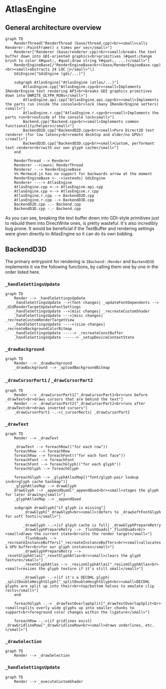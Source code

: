 # AtlasEngine

## General architecture overview

```mermaid
graph TD
    RenderThread["RenderThread (base/thread.cpp)<br><small>calls Renderer::PaintFrame() x times per sec</small>"]
    Renderer["Renderer (base/renderer.cpp)<br><small>breaks the text buffer down into GDI-oriented graphics<br>primitives (#quot;change brush to color X#quot;, #quot;draw string Y#quot;, ...)</small>"]
    RenderEngineBase[/"RenderEngineBase<br>(base/RenderEngineBase.cpp)<br><small>abstracts 24 LOC 👻</small>"\]
    GdiEngine["GdiEngine (gdi/...)"]

    subgraph AtlasEngine["AtlasEngine (atlas/...)"]
        AtlasEngine.cpp["AtlasEngine.cpp<br><small>Implements IRenderEngine text rendering API<br>breaks GDI graphics primitives down into DWRITE_GLYPH_RUNs</small>"]
        AtlasEngine.api.cpp["AtlasEngine.api.cpp<br><small>Implements the parts run inside the console<br>lock (many IRenderEngine setters)<small>"]
        AtlasEngine.r.cpp["AtlasEngine.r.cpp<br><small>Implements the parts run<br>outside of the console lock<small>"]
        Backend.cpp["Backend.cpp<br><small>Implements common functionality/helpers</small>"]
        BackendD2D.cpp["BackendD2D.cpp<br><small>Pure Direct2D text renderer (for low latency<br>remote desktop and older/no GPUs)</small>"]
        BackendD3D.cpp["BackendD3D.cpp<br><small>Custom, performant text renderer<br>with our own glyph cache</small>"]
    end

    RenderThread --> Renderer
    Renderer -->|owns| RenderThread
    Renderer -.-> RenderEngineBase
    %% Mermaid.js has no support for backwards arrow at the moment
    RenderEngineBase <-.->|extends| GdiEngine
    Renderer ----> AtlasEngine
    AtlasEngine.cpp <--> AtlasEngine.api.cpp
    AtlasEngine.cpp <--> AtlasEngine.r.cpp
    AtlasEngine.r.cpp --> BackendD2D.cpp
    AtlasEngine.r.cpp --> BackendD3D.cpp
    BackendD2D.cpp -.- Backend.cpp
    BackendD3D.cpp -.- Backend.cpp
```

As you can see, breaking the text buffer down into GDI-style primitives just to rebuild them into DirectWrite ones, is pretty wasteful. It's also incredibly bug prone. It would be beneficial if the TextBuffer and rendering settings were given directly to AtlasEngine so it can do its own bidding.

## BackendD3D

The primary entrypoint for rendering is `IBackend::Render` and `BackendD3D` implements it via the following functions, by calling them one by one in the order listed here.

### `_handleSettingsUpdate`

```mermaid
graph TD
    Render --> _handleSettingsUpdate
    _handleSettingsUpdate -->|font changes| _updateFontDependents --> _d2dRenderTargetUpdateFontSettings
    _handleSettingsUpdate -->|misc changes| _recreateCustomShader
    _handleSettingsUpdate --->|misc changes| _recreateCustomRenderTargetView
    _handleSettingsUpdate ---->|size changes| _recreateBackgroundColorBitmap
    _handleSettingsUpdate -----> _recreateConstBuffer
    _handleSettingsUpdate ------> _setupDeviceContextState
```

### `_drawBackground`

```mermaid
graph TD
    Render --> _drawBackground
    _drawBackground --> _uploadBackgroundBitmap
```

### `_drawCursorPart1` / `_drawCursorPart2`

```mermaid
graph TD
    Render --> _drawCursorPart1["_drawCursorPart1<br>runs before _drawText<br>draws cursors that are behind the text"]
    Render --> _drawCursorPart2["_drawCursorPart2<br>runs after _drawText<br>draws inverted cursors"]
    _drawCursorPart1 -.->|_cursorRects| _drawCursorPart2
```

### `_drawText`

```mermaid
graph TD
    Render --> _drawText

    _drawText --> foreachRow(("for each row"))
    foreachRow --> foreachRow
    foreachRow --> foreachFont(("for each font face"))
    foreachFont --> foreachFont
    foreachFont --> foreachGlyph(("for each glyph"))
    foreachGlyph --> foreachGlyph

    foreachGlyph --> _glyphAtlasMap[("font/glyph-pair lookup in<br>glyph cache hashmap")]
    _glyphAtlasMap --> drawGlyph
    drawGlyph --> _appendQuad["_appendQuad<br><small>stages the glyph for later drawing</small>"]
    _glyphAtlasMap --> _appendQuad

    subgraph drawGlyph["if glyph is missing"]
        _drawGlyph["_drawGlyph<br><small>(defers to _drawSoftFontGlyph for soft fonts)</small>"]

        _drawGlyph -.->|if glpyh cache is full| _drawGlyphPrepareRetry
        _drawGlyphPrepareRetry --> _flushQuads["_flushQuads<br><small>draws the current state<br>into the render target</small>"]
        _flushQuads --> _recreateInstanceBuffers["_recreateInstanceBuffers<br><small>allocates a GPU buffer<br>for our glyph instances</small>"]
        _drawGlyphPrepareRetry --> _resetGlyphAtlas["_resetGlyphAtlas<br><small>clears the glyph texture</small>"]
        _resetGlyphAtlas --> _resizeGlyphAtlas["_resizeGlyphAtlas<br><small>resizes the glyph texture if it's still small</small>"]

        _drawGlyph -.->|if it's a DECDHL glyph| _splitDoubleHeightGlyph["_splitDoubleHeightGlyph<br><small>DECDHL glyphs are split up into their<br>top/bottom halves to emulate clip rects</small>"]
    end

    foreachGlyph -.-> _drawTextOverlapSplit["_drawTextOverlapSplit<br><small>splits overly wide glyphs up into smaller chunks to support<br>foreground color changes within the ligature</small>"]

    foreachRow -.->|if gridlines exist| _drawGridlineRow["_drawGridlineRow<br><small>draws underlines, etc.</small>"]
```

### `_drawSelection`

```mermaid
graph TD
    Render --> _drawSelection
```

### `_handleSettingsUpdate`

```mermaid
graph TD
    Render --> _executeCustomShader
```
